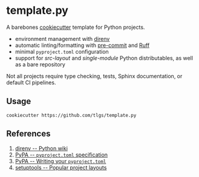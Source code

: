 # template.py

A barebones [cookiecutter](https://www.cookiecutter.io/) template for Python projects.

  - environment management with [direnv](https://direnv.net/)
  - automatic linting/formatting with [pre-commit](https://pre-commit.com/)
    and [Ruff](https://docs.astral.sh/ruff/)
  - minimal `pyproject.toml` configuration
  - support for _src-layout_ and _single-module_ Python distributables,
    as well as a bare repository

Not all projects require type checking, tests, Sphinx documentation,
or default CI pipelines.

## Usage

```
cookiecutter https://github.com/tlgs/template.py
```

## References

1. [direnv -- Python wiki](https://github.com/direnv/direnv/wiki/Python)
2. [PyPA -- `pyproject.toml` specification](https://packaging.python.org/en/latest/specifications/pyproject-toml/)
3. [PyPA --  Writing your `pyproject.toml`](https://packaging.python.org/en/latest/guides/writing-pyproject-toml/)
4. [setuptools -- Popular project layouts](https://setuptools.pypa.io/en/latest/userguide/package_discovery.html)
